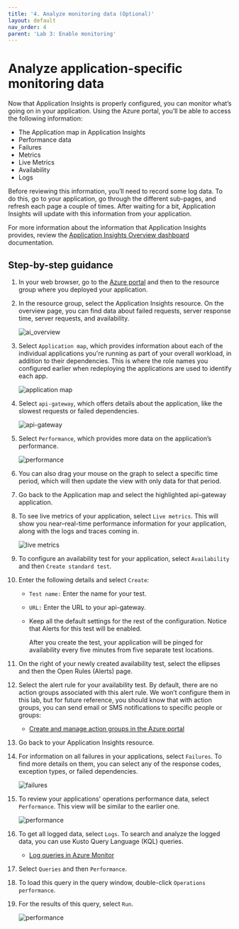 ```yaml
---
title: '4. Analyze monitoring data (Optional)'  
layout: default  
nav_order: 4  
parent: 'Lab 3: Enable monitoring'
---
```


# Analyze application-specific monitoring data

Now that Application Insights is properly configured, you can monitor what’s going on in your application. Using the Azure portal, you’ll be able to access the following information:

- The Application map in Application Insights
- Performance data
- Failures
- Metrics
- Live Metrics
- Availability
- Logs

Before reviewing this information, you’ll need to record some log data. To do this, go to your application, go through the different sub-pages, and refresh each page a couple of times. After waiting for a bit, Application Insights will update with this information from your application.

For more information about the information that Application Insights provides, review the [Application Insights Overview dashboard](https://learn.microsoft.com/azure/azure-monitor/app/overview-dashboard) documentation.

## Step-by-step guidance

1.  In your web browser, go to the [Azure portal](http://portal.azure.com/) and then to the resource group where you deployed your application.
1.  In the resource group, select the Application Insights resource. On the overview page, you can find data about failed requests, server response time, server requests, and availability.

    ![ai_overview](../../images/ai_overview.png)

1.  Select `Application map`, which provides information about each of the individual applications you're running as part of your overall workload, in addition to their dependencies. This is where the role names you configured earlier when redeploying the applications are used to identify each app.

    ![application map](../../images/app-map.png)

1.  Select `api-gateway`, which offers details about the application, like the slowest requests or failed dependencies.

    ![api-gateway](../../images/api-gateway.png)

1.  Select `Performance`, which provides more data on the application’s performance.

    ![performance](../../images/api-gw-perf.png)

1.  You can also drag your mouse on the graph to select a specific time period, which will then update the view with only data for that period.
1.  Go back to the Application map and select the highlighted api-gateway application.
1.  To see live metrics of your application, select `Live metrics`. This will show you near–real-time performance information for your application, along with the logs and traces coming in.

    ![live metrics](../../images/live-perf.png)

1.  To configure an availability test for your application, select `Availability` and then `Create standard test`.
1. Enter the following details and select `Create`:
    - `Test name:` Enter the name for your test.
    - `URL:` Enter the URL to your api-gateway.
    - Keep all the default settings for the rest of the configuration. Notice that Alerts for this test will be enabled.

        After you create the test, your application will be pinged for availability every five minutes from five separate test locations.

1. On the right of your newly created availability test, select the ellipses and then the Open Rules (Alerts) page.
1. Select the alert rule for your availability test. By default, there are no action groups associated with this alert rule. We won’t configure them in this lab, but for future reference, you should know that with action groups, you can send email or SMS notifications to specific people or groups:

    - [Create and manage action groups in the Azure portal](https://docs.microsoft.com/azure/azure-monitor/alerts/action-groups)

1. Go back to your Application Insights resource.
1. For information on all failures in your applications, select `Failures`. To find more details on them, you can select any of the response codes, exception types, or failed dependencies.

    ![failures](../../images/failure.png)

1. To review your applications' operations performance data, select `Performance`. This view will be similar to the earlier one.

    ![performance](../../images/perf2.png)

1. To get all logged data, select `Logs`. To search and analyze the logged data, you can use Kusto Query Language (KQL) queries.
    - [Log queries in Azure Monitor](https://docs.microsoft.com/azure/azure-monitor/logs/log-query-overview)
1. Select `Queries` and then `Performance`.
1. To load this query in the query window, double-click `Operations performance`.
1. For the results of this query, select `Run`.

    ![performance](../../images/performance3.png)